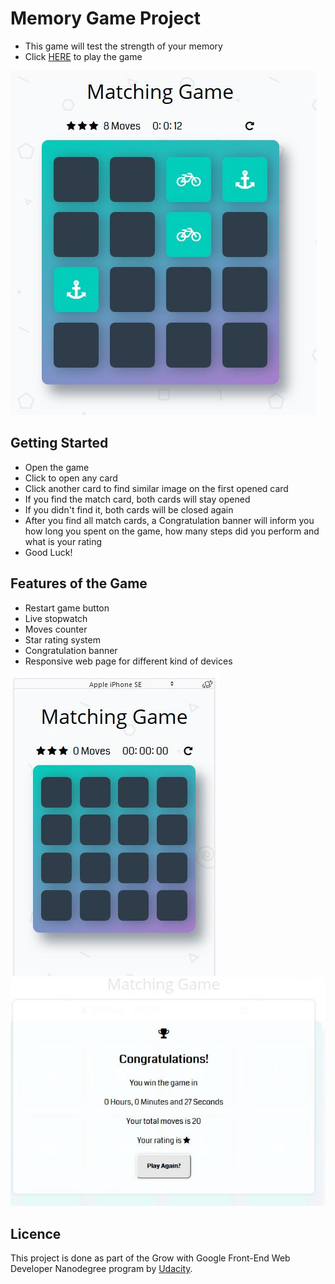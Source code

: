 # Memory Game Project

- This game will test the strength of your memory
- Click [HERE]() to play the game

![Memory Game](img/MemoryGame1.JPG)

## Getting Started

- Open the game
- Click to open any card
- Click another card to find similar image on the first opened card 
- If  you find the match card, both cards will stay opened
- If you didn't find it, both cards will be closed again
- After you find all match cards, a Congratulation banner will inform you how long you spent on the game, how many steps did you perform and what is your rating
- Good Luck!
  
## Features of the Game

- Restart game button
- Live stopwatch
- Moves counter
- Star rating system
- Congratulation banner
- Responsive web page for different kind of devices

![Responsive Web](img/MemoryGame2.JPG)
![Congratulation](img/MemoryGame3.JPG)

## Licence

This project is done as part of the Grow with Google Front-End Web Developer Nanodegree program by [Udacity](https://www.udacity.com).
